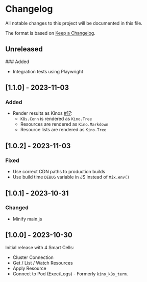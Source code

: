 # Changelog

All notable changes to this project will be documented in this file.

The format is based on [Keep a Changelog](https://keepachangelog.com/en/1.0.0/).

## Unreleased

<!-- Add your changelog entry to the relevant subsection -->

<!-- ### Added | Changed | Deprecated | Removed | Fixed | Security -->

### Added

- Integration tests using Playwright

<!--------------------- Don't add new entries after this line --------------------->

## [1.1.0] - 2023-11-03

### Added

- Render results as Kinos [#17](https://github.com/mruoss/kino_k8s/issues/17):
  - `K8s.Conn` is rendered as `Kino.Tree`
  - Resources are rendered as `Kino.Markdown`
  - Resource lists are rendered as `Kino.Tree`

## [1.0.2] - 2023-11-03

### Fixed

- Use correct CDN paths to production builds
- Use build time `DEBUG` variable in JS instead of `Mix.env()`

## [1.0.1] - 2023-10-31

### Changed

- Minify main.js

## [1.0.0] - 2023-10-30

Initial release with 4 Smart Cells:

- Cluster Connection
- Get / List / Watch Resources
- Apply Resource
- Connect to Pod (Exec/Logs) - Formerly `kino_k8s_term`.
